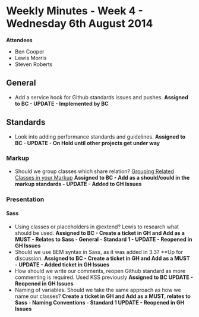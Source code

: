 # Weekly Minutes - Week 4 - Wednesday 6th August 2014

**Attendees**
- Ben Cooper
- Lewis Morris
- Steven Roberts

## General

- Add a service hook for Github standards issues and pushes. **Assigned to BC - UPDATE - Implemented by BC**

## Standards

- Look into adding performance standards and guidelines. **Assigned to BC - UPDATE - On Hold until other projects get under way**

### Markup

- Should we group classes which share relation? [Grouping Related Classes in your Markup](http://csswizardry.com/2014/05/grouping-related-classes-in-your-markup/) **Assigned to BC - Add as a should/could in the markup standards - UPDATE - Added to GH Issues**

### Presentation

#### Sass
- Using classes or placeholders in @extend? Lewis to research what should be used. **Assigned to BC - Create a ticket in GH and Add as a MUST - Relates to Sass - General - Standard 1 - UPDATE - Reopened in GH Issues**
- Should we use BEM syntax in Sass, as it was added in 3.3? **Up for discussion. **Assigned to BC - Create a ticket in GH and Add as a MUST - UPDATE - Added ticket in GH Issues**
- How should we write our comments, reopen Github standard as more commenting is required. Used KSS previously **Assigned to BC UPDATE - Reopened in GH Issues**
- Naming of variables. Should we take the same approach as how we name our classes? **Create a ticket in GH and Add as a MUST, relates to Sass - Naming Conventions - Standard 1 UPDATE - Reopened in GH Issues**